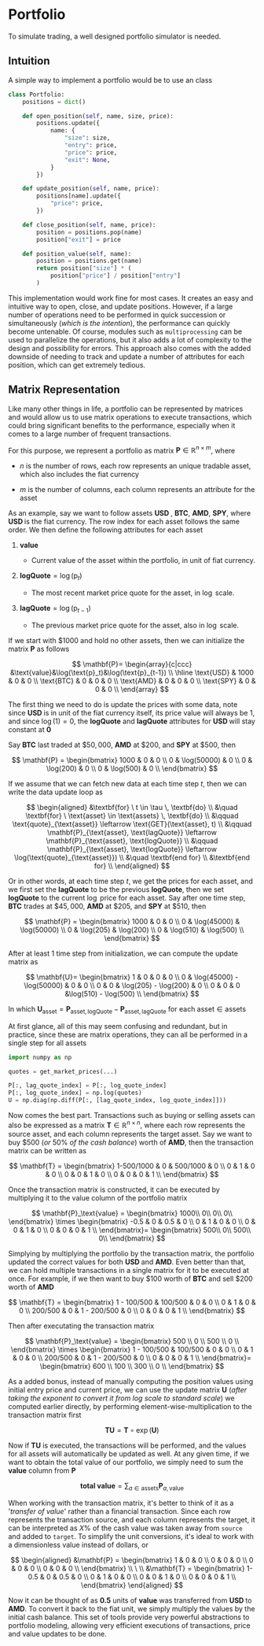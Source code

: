 # Portfolio

To simulate trading, a well designed portfolio simulator is needed.

## Intuition

A simple way to implement a portfolio would be to use an class

```python
class Portfolio:
    positions = dict()

    def open_position(self, name, size, price):
        positions.update({
            name: {
                "size": size,
                "entry": price,
                "price": price,
                "exit": None,
            }
        })

    def update_position(self, name, price):
        positions[name].update({
            "price": price,
        })

    def close_position(self, name, price):
        position = positions.pop(name)
        position["exit"] = price

    def position_value(self, name):
        position = positions.get(name)
        return position["size"] * (
            position["price"] / position["entry"]
        )
```

This implementation would work fine for most cases. It creates an easy and intuitive way to open, close, and update positions. However, if a large number of operations need to be performed in quick succession or simultaneously (*which is the intention*), the performance can quickly become untenable. Of course, modules such as `multiprocessing` can be used to parallelize the operations, but it also adds a lot of complexity to the design and possibility for errors. This approach also comes with the added downside of needing to track and update a number of attributes for each position, which can get extremely tedious.

## Matrix Representation

Like many other things in life, a portfolio can be represented by matrices and would allow us to use matrix operations to execute transactions, which could bring significant benefits to the performance, especially when it comes to a large number of frequent transactions.

For this purpose, we represent a portfolio as matrix $`\mathbf{P} \in \mathbb{R}^{n \times m}`$, where

- $n$ is the number of rows, each row represents an unique tradable asset, which also includes the fiat currency

- $m$ is the number of columns, each column represents an attribute for the asset

As an example, say we want to follow assets $`\textbf{ USD }`$, $`\textbf{BTC}`$, $`\textbf{AMD}`$, $`\textbf{SPY}`$, where $`\textbf{ USD }`$ is the fiat currency. The row index for each asset follows the same order. We then define the following attributes for each asset

1. $\textbf{value}$
    - Current value of the asset within the portfolio, in unit of fiat currency.

2. $\textbf{logQuote} = \log(\text{p}_t)$
    - The most recent market price quote for the asset, in $\log$ scale.

3. $\textbf{lagQuote} = \log(\text{p}_{t-1})$
    - The previous market price quote for the asset, also in $\log$ scale.

If we start with $`\$1000`$ and hold no other assets, then we can initialize the matrix $\mathbf{P}$ as follows

$$
\mathbf{P}= 
\begin{array}{c|ccc}
&\text{value}&\log(\text{p}_t)&\log(\text{p}_{t-1}) \\
\hline
\text{USD} & 1000 & 0 & 0 \\
\text{BTC} & 0 & 0 & 0 \\
\text{AMD} & 0 & 0 & 0 \\
\text{SPY} & 0 & 0 & 0 \\
\end{array}
$$

The first thing we need to do is update the prices with some data, note since $`\textbf{ USD }`$ is in unit of the fiat currency itself, its price value will always be $1$, and since $`\log(1)=0`$, the $`\textbf{logQuote}`$ and $`\textbf{lagQuote}`$ attributes for $`\textbf{ USD }`$ will stay constant at $`\textbf{0}`$

Say $`\textbf{BTC}`$ last traded at $`\$50,000`$, $`\textbf{AMD}`$ at $`\$200`$, and $`\textbf{SPY}`$ at $`\$500`$, then

$$
\mathbf{P} = 
\begin{bmatrix}
1000 & 0 & 0 \\
0 & \log(50000) & 0 \\
0 & \log(200) & 0 \\
0 & \log(500) & 0 \\
\end{bmatrix}
$$

If we assume that we can fetch new data at each time step $t$, then we can write the data update loop as

$$
\begin{aligned}
&\textbf{for} \ t \in \tau \, \textbf{do} \\
&\quad \textbf{for} \ \text{asset} \in \text{assets} \, \textbf{do} \\
&\qquad \text{quote}_{\text{asset}} \leftarrow \text{GET}(\text{asset}, t) \\
&\qquad \mathbf{P}_{\text{asset}, \text{lagQuote}} \leftarrow \mathbf{P}_{\text{asset}, \text{logQuote}} \\
&\qquad \mathbf{P}_{\text{asset}, \text{logQuote}}  \leftarrow \log(\text{quote}_{\text{asset}}) \\
&\quad \textbf{end for} \\
&\textbf{end for} \\
\end{aligned}
$$


Or in other words, at each time step $t$, we get the prices for each asset, and we first set the $`\textbf{lagQuote}`$ to be the previous $`\textbf{logQuote}`$, then we set $`\textbf{logQuote}`$ to the current $`\log`$ price for each asset. Say after one time step, $`\textbf{BTC}`$ trades at $`\$45,000`$, $`\textbf{AMD}`$ at $`\$205`$, and $`\textbf{SPY}`$ at $`\$510`$, then

$$
\mathbf{P} = 
\begin{bmatrix}
1000 & 0 & 0 \\
0 & \log(45000) & \log(50000) \\
0 & \log(205) & \log(200) \\
0 & \log(510) & \log(500) \\
\end{bmatrix}
$$

After at least 1 time step from initialization, we can compute the update matrix as

$$
\mathbf{U}=
\begin{bmatrix}
1 & 0 & 0 & 0 \\
0 & \log(45000) - \log(50000) & 0 & 0 \\
0 & 0 & \log(205) - \log(200) & 0 \\
0 & 0 & 0 &\log(510) - \log(500) \\
\end{bmatrix}
$$

In which $`\mathbf{U}_\text{asset}=\mathbf{P}_{\text{asset}, \text{logQuote}} - \mathbf{P}_{\text{asset}, \text{lagQuote}}`$ for each $`\text{asset} \in \text{assets}`$

At first glance, all of this may seem confusing and redundant, but in practice, since these are matrix operations, they can all be performed in a single step for all assets

```python
import numpy as np

quotes = get_market_prices(...)

P[:, lag_quote_index] = P[:, log_quote_index]
P[:, log_quote_index] = np.log(quotes)
U = np.diag(np.diff(P[:, [lag_quote_index, log_quote_index]]))
```

Now comes the best part. Transactions such as buying or selling assets can also be expressed as a matrix $\mathbf{T} \in \mathbb{R}^{n \times n}$, where each row represents the source asset, and each column represents the target asset. Say we want to buy $`\$500`$ (*or* $50\%$ *of the cash balance*) worth of $`\textbf{AMD}`$, then the transaction matrix can be written as

$$
\mathbf{T} = 
\begin{bmatrix}
1-500/1000 & 0 & 500/1000 & 0 \\
0 & 1 & 0 & 0 \\
0 & 0 & 1 & 0 \\
0 & 0 & 0 & 1 \\
\end{bmatrix}
$$

Once the transaction matrix is constructed, it can be executed by multiplying it to the value column of the portfolio matrix

$$
\mathbf{P}_\text{value} = 
\begin{bmatrix}
1000\\
0\\
0\\
0\\
\end{bmatrix}
\times
\begin{bmatrix}
-0.5 & 0 & 0.5 & 0 \\
0 & 1 & 0 & 0 \\
0 & 0 & 1 & 0 \\
0 & 0 & 0 & 1 \\
\end{bmatrix}=
\begin{bmatrix}
500\\
0\\
500\\
0\\
\end{bmatrix}
$$

Simplying by multiplying the portfolio by the transaction matrix, the portfolio updated the correct values for both $`\textbf{ USD }`$ and $`\textbf{AMD}`$. Even better than that, we can hold multiple transactions in a single matrix for it to be executed at once. For example, if we then want to buy $`\$100`$ worth of $`\textbf{BTC}`$ and sell $`\$200`$ worth of $`\textbf{AMD}`$

$$
\mathbf{T} = 
\begin{bmatrix}
1 - 100/500 & 100/500 & 0 & 0 \\
0 & 1 & 0 & 0 \\
200/500 & 0 & 1 - 200/500 & 0 \\
0 & 0 & 0 & 1 \\
\end{bmatrix}
$$

Then after executating the transaction matrix

$$
\mathbf{P}_\text{value} = 
\begin{bmatrix}
500 \\
0 \\
500 \\
0 \\
\end{bmatrix}
\times
\begin{bmatrix}
1 - 100/500 & 100/500 & 0 & 0 \\
0 & 1 & 0 & 0 \\
200/500 & 0 & 1 - 200/500 & 0 \\
0 & 0 & 0 & 1 \\
\end{bmatrix}=
\begin{bmatrix}
600 \\
100 \\
300 \\
0 \\
\end{bmatrix}
$$

As a added bonus, instead of manually computing the position values using initial entry price and current price, we can use the update matrix $\mathbf{U}$ (*after taking the exponent to convert it from log scale to standard scale*) we computed earlier directly, by performing element-wise-multiplication to the transaction matrix first

$$
\mathbf{TU} = \mathbf{T} \circ \exp(\mathbf{U})
$$

Now if $\mathbf{TU}$ is executed, the transactions will be performed, and the values for all assets will automatically be updated as well. At any given time, if we want to obtain the total value of our portfolio, we simply need to sum the $\textbf{value}$ column from $\mathbf{P}$

$$
\textbf{total value} = \sum_{a \in \text{assets}} \mathbf{P}_{a, \text{value}}
$$

When working with the transaction matrix, it's better to think of it as a '*transfer of value*' rather than a financial transaction. Since each row represents the transaction source, and each column represents the target, it can be interpreted as $X\%$ of the cash value was taken away from `source` and added to `target`. To simplify the unit conversions, it's ideal to work with a dimensionless value instead of dollars, or

$$
\begin{aligned}
&\mathbf{P} = 
\begin{bmatrix}
1 & 0 & 0 \\
0 & 0 & 0 \\
0 & 0 & 0 \\
0 & 0 & 0 \\
\end{bmatrix}
\\
\
\\
&\mathbf{T} = 
\begin{bmatrix}
1-0.5 & 0 & 0.5 & 0 \\
0 & 1 & 0 & 0 \\
0 & 0 & 1 & 0 \\
0 & 0 & 0 & 1 \\
\end{bmatrix}
\end{aligned}
$$

Now it can be thought of as $\textbf{0.5}$ units of $\textbf{value}$ was transferred from $`\textbf{ USD }`$ to $`\textbf{AMD}`$. To convert it back to the fiat unit, we simply multiply the values by the initial cash balance. This set of tools provide very powerful abstractions to portfolio modeling, allowing very efficient executions of transactions, price and value updates to be done.